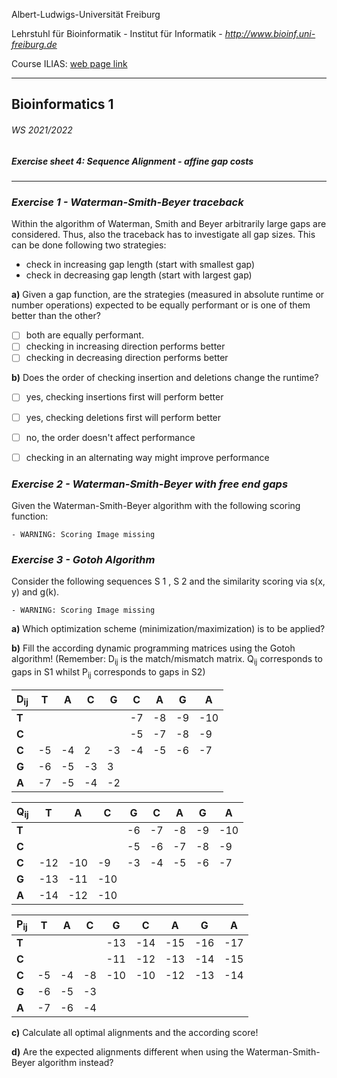 Albert-Ludwigs-Universität Freiburg

Lehrstuhl für Bioinformatik - Institut für Informatik - *http://www.bioinf.uni-freiburg.de*

Course ILIAS: [web page link](https://ilias.uni-freiburg.de/ilias.php?ref_id=2339316&cmdClass=ilobjcoursegui&cmd=view&cmdNode=zf:ns&baseClass=ilRepositoryGUI)

---
## Bioinformatics 1
###### WS 2021/2022
##### Exercise sheet 4: Sequence Alignment - affine gap costs
---

### _Exercise 1 -  Waterman-Smith-Beyer traceback_

Within the algorithm of Waterman, Smith and Beyer arbitrarily large gaps are considered. Thus,
also the traceback has to investigate all gap sizes. This can be done following two strategies:

 - check in increasing gap length (start with smallest gap)
 - check in decreasing gap length (start with largest gap)

**a)** Given a gap function, are the strategies (measured in absolute runtime or number operations)
expected to be equally performant or is one of them better than the other?
 
 - [ ] both are equally performant.
 - [ ] checking in increasing direction performs better
 - [ ] checking in decreasing direction performs better

**b)** Does the order of checking insertion and deletions change the runtime?

 - [ ] yes, checking insertions first will perform better
 - [ ] yes, checking deletions first will perform better
 - [ ] no, the order doesn't affect performance
 - [ ] checking in an alternating way might improve performance


### _Exercise 2 -  Waterman-Smith-Beyer with free end gaps_

Given the Waterman-Smith-Beyer algorithm with the following scoring function:

    - WARNING: Scoring Image missing

### _Exercise 3 -  Gotoh Algorithm_

Consider the following sequences S 1 , S 2 and the similarity scoring via s(x, y) and g(k).

    - WARNING: Scoring Image missing

**a)** Which optimization scheme (minimization/maximization) is to be applied?

**b)** Fill the according dynamic programming matrices using the Gotoh algorithm!
(Remember: D<sub>ij</sub> is the match/mismatch matrix. Q<sub>ij</sub> corresponds to gaps in S1 whilst 
P<sub>ij</sub> corresponds to gaps in S2)

| D<sub>ij</sub>  | T  | A  | C  | G  | C  | A  | G  | A   |
|-----|----|----|----|----|----|----|----|-----|
| **T**   |    |    |    |    | -7 | -8 | -9 | -10 |
| **C**   |    |    |    |    | -5 | -7 | -8 | -9  |
| **C**   | -5 | -4 | 2  | -3 | -4 | -5 | -6 | -7  |
| **G**   | -6 | -5 | -3 | 3  |    |    |    |     |
| **A**   | -7 | -5 | -4 | -2 |    |    |    |     |

| Q<sub>ij</sub>  | T   | A   | C   | G  | C  | A  | G  | A   |
|-----|-----|-----|-----|----|----|----|----|-----|
| **T**    |     |     |     | -6 | -7 | -8 | -9 | -10 |
| **C**   |     |     |     | -5 | -6 | -7 | -8 | -9  |
| **C**    | -12 | -10 | -9  | -3 | -4 | -5 | -6 | -7  |
| **G**    | -13 | -11 | -10 |    |    |    |    |     |
| **A**    | -14 | -12 | -10 |    |    |    |    |     |


| P<sub>ij</sub> | T  | A  | C  | G   | C   | A   | G   | A   |
|-----|----|----|----|-----|-----|-----|-----|-----|
| **T**   |    |    |    | -13 | -14 | -15 | -16 | -17 |
| **C**   |    |    |    | -11 | -12 | -13 | -14 | -15 |
| **C**   | -5 | -4 | -8 | -10 | -10 | -12 | -13 | -14 |
| **G**   | -6 | -5 | -3 |     |     |     |     |     |
| **A**   | -7 | -6 | -4 |     |     |     |     |     |



**c)** Calculate all optimal alignments and the according score!

**d)** Are the expected alignments different when using the Waterman-Smith-Beyer algorithm instead?